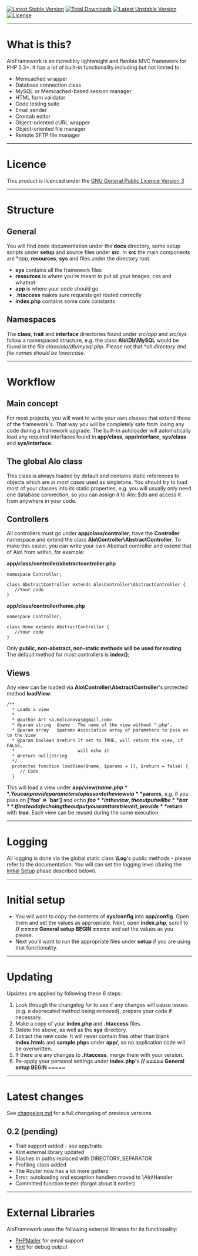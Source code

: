 [![Latest Stable Version](https://poser.pugx.org/alorel/alo-framework/v/stable)](https://packagist.org/packages/alorel/alo-framework) [![Total Downloads](https://poser.pugx.org/alorel/alo-framework/downloads)](https://packagist.org/packages/alorel/alo-framework) [![Latest Unstable Version](https://poser.pugx.org/alorel/alo-framework/v/unstable)](https://packagist.org/packages/alorel/alo-framework) [![License](https://poser.pugx.org/alorel/alo-framework/license)](https://packagist.org/packages/alorel/alo-framework)

----------

# What is this? #
AloFramework is an incredibly lightweight and flexible MVC framework for PHP 5.3+. It has a lot of built-in functionality including but not limited to:

* Memcached wrapper
* Database connection class
* MySQL or Memcached-based session manager
* HTML form validator
* Code testing suite
* Email sender
* Crontab editor
* Object-oriented cURL wrapper
* Object-oriented file manager
* Remote SFTP file manager

----------

# Licence #
This product is licenced under the [GNU General Public Licence Version 3](https://www.gnu.org/copyleft/gpl.html)

----------

# Structure #
## General ##
You will find code documentation under the **docs** directory, some setup scripts under **setup** and source files under **src**.
In **src** the main components are **app*, **resources**, **sys** and files under the directory root.

* **sys** contains all the framework files
* **resources** is where you're meant to put all your images, css and whatnot
* **app** is where your code should go
* **.htaccess** makes sure requests get routed correctly
* **index.php** contains some core constants

## Namespaces ##
The **class**, **trait** and **interface** directories found under *src/app* and *src/sys* follow a namespaced structure, e.g. the class **Alo\Db\MySQL** would be found in the file *class/alo/db/mysql.php*. Please not that **all directory and file names should be lowercase*.

----------

# Workflow #
## Main concept ##
For most projects, you will want to write your own classes that extend those of the framework's. That way you will be completely safe from losing any code during a framework upgrade. The built-in autoloader will automatically load any required interfaces found in **app/class**, **app/interface**, **sys/class** and **sys/interface**.

## The global Alo class ##
This class is always loaded by default and contains static references to objects which are *in most cases* used as singletons. You should try to load most of your classes into its static properties, e.g. you will usually only need one database connection, so you can assign it to Alo::$db and access it from anywhere in your code.

## Controllers ##
All controllers must go under **app/class/controller**, have the **Controller** namespace and extend the class **Alo\Controller\AbstractController**. To make this easier, you can write your own Abstract controller and extend that of Alo\ from within, for example:

**app/class/controller/abstractcontroller.php**
```
namespace Controller;

class AbstractController extends Alo\Controller\AbstractController {
   //Your code
}
```

**app/class/controller/home.php**
```
namespace Controller;

class Home extends AbstractController {
   //Your code
}
```

Only **public, non-abstract, non-static methods will be used for routing**. The default method for most controllers is **index()**;

## Views ##
Any view can be loaded via **Alo\Controller\AbstractController**'s protected method **loadView**:
```
/**
  * Loads a view
  *
  * @author Art <a.molcanovas@gmail.com>
  * @param string  $name   The name of the view without ".php".
  * @param array   $params Associative array of parameters to pass on to the view
  * @param boolean $return If set to TRUE, will return the view, if FALSE,
  *                        will echo it
  * @return null|string
  */
  protected function loadView($name, $params = [], $return = false) {
     // Code
  }
```
This will load a view under **app/view/$name.php**. You can provide parameters to pass on to the view via **$params**, e.g. if you pass on **['foo' => 'bar']** and echo **$foo** in the view, the output will be **bar**. If instead of echoing the output you want to retrieve it, provide **$return** with **true**. Each view can be reused during the same execution.

----------

# Logging #
All logging is done via the global static class **\Log**'s public methods - please refer to the documentation. You will can set the logging level (during the [Initial Setup](#initial-setup) phase described below).

----------

# Initial setup #
* You will want to copy the contents of **sys/config** into **app/config**. Open them and set the values as appropriate. Next, open **index.php**, scroll to **// ===== General setup BEGIN =====** and set the values as you please.
* Next you'll want to run the appropriate files under **setup** if you are using that functionality.

----------

# Updating #
Updates are applied by following these 6 steps:

1. Look through the changelog for to see if any changes will cause issues (e.g. a deprecated method being removed), prepare your code if necessary.
2. Make a copy of your **index.php** and **.htaccess** files.
3. Delete the above, as well as the **sys** directory.
4. Extract the new code. It will never contain files other than blank **index.html**s and **sample.php**s under **app/**, so no application code will be overwritten.
5. If there are any changes to **.htaccess**, merge them with your version.
6. Re-apply your personal settings under **index.php**'s **// ===== General setup BEGIN =====**

----------

# Latest changes #
See [changelog.md](changelog.md) for a full changelog of previous versions.
## 0.2 (pending) ##

* Trait support added - see app/traits
* Kint external library updated
* Slashes in paths replaced with DIRECTORY_SEPARATOR
* Profiling class added
* The Router now has a lot more getters
* Error, autoloading and exception handlers moved to \Alo\Handler
* Committed function tester (forgot about it earlier)

----------

# External Libraries #
AloFramework uses the following external libraries for its functionality:

* [PHPMailer](https://github.com/PHPMailer/PHPMailer/) for email support
* [Kint](http://raveren.github.io/kint/) for debug output